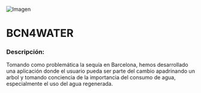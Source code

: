 ![Imagen](https://i.imgur.com/LC3k7t8.jpg) 
# BCN4WATER

### Descripción:
Tomando como problemática la sequía en Barcelona, hemos desarrollado una aplicación donde el usuario pueda ser parte del cambio apadrinando un arbol y tomando conciencia de la importancia del consumo de agua, especialmente el uso del agua regenerada.




